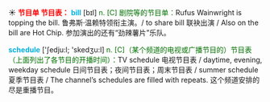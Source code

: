 ☀ <font color="red">**节目单 节目表：**</font>
<font color="sky blue">**bill**</font> [bɪl] 
<font color="rgb(227, 108, 9)">n. [C] 剧院等的节目单：</font>Rufus Wainwright is topping the bill. 鲁弗斯·温赖特领衔主演。/ to share bill 联袂出演 / Also on the bill are Hot Chip. 参加演出的还有“劲辣薯片”乐队。

<font color="sky blue">**schedule**</font> ['ʃedju:l; 'skedӡu:l] 
<font color="rgb(227, 108, 9)">n. [C]（某个频道的电视或广播节目的）节目表（上面列出了各节目的开播时间）：</font>TV schedule 电视节目表 / daytime, evening, weekday schedule 日间节目表；夜间节目表；周末节目表 / summer schedule 夏季节目表 / The channel’s schedules are filled with repeats. 这个频道安排的尽是重播节目。
